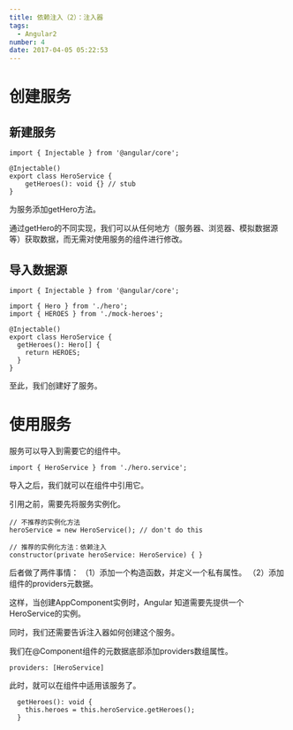 ```yaml
---
title: 依赖注入（2）：注入器
tags:
  - Angular2
number: 4
date: 2017-04-05 05:22:53
---
```




# 创建服务

## 新建服务

```
import { Injectable } from '@angular/core';

@Injectable()
export class HeroService {
	getHeroes(): void {} // stub
}
```


为服务添加getHero方法。

通过getHero的不同实现，我们可以从任何地方（服务器、浏览器、模拟数据源等）获取数据，而无需对使用服务的组件进行修改。

## 导入数据源

```
import { Injectable } from '@angular/core';

import { Hero } from './hero';
import { HEROES } from './mock-heroes';

@Injectable()
export class HeroService {
  getHeroes(): Hero[] {
    return HEROES;
  }
}
```

至此，我们创建好了服务。

# 使用服务

服务可以导入到需要它的组件中。

```
import { HeroService } from './hero.service';
```

导入之后，我们就可以在组件中引用它。

引用之前，需要先将服务实例化。


```
// 不推荐的实例化方法
heroService = new HeroService(); // don't do this
```

```
// 推荐的实例化方法：依赖注入
constructor(private heroService: HeroService) { }
```

后者做了两件事情：
（1）添加一个构造函数，并定义一个私有属性。
（2）添加组件的providers元数据。

这样，当创建AppComponent实例时，Angular 知道需要先提供一个HeroService的实例。

同时，我们还需要告诉注入器如何创建这个服务。

我们在@Component组件的元数据底部添加providers数组属性。

```
providers: [HeroService]
```

此时，就可以在组件中适用该服务了。

```
  getHeroes(): void {
    this.heroes = this.heroService.getHeroes();
  }
```


